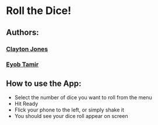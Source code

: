 # Roll the Dice!


## Authors: 

### [Clayton Jones](https://www.linkedin.com/in/claytonjjones/)

### [Eyob Tamir](https://www.linkedin.com/in/eyob-tamir-8396b4197/)

## How to use the App:
- Select the number of dice you want to roll from the menu
- Hit Ready
- Flick your phone to the left, or simply shake it
- You should see your dice roll appear on screen
